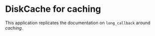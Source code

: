 # DiskCache for caching 

This application replicates the documentation on `long_callback` around *caching*.
